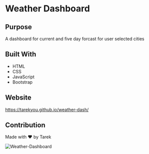 # Weather Dashboard

## Purpose
A dashboard for current and five day forcast for user selected cities 

## Built With
* HTML
* CSS
* JavaScript
* Bootstrap

## Website
https://tarekyou.github.io/weather-dash/

## Contribution
Made with ❤️ by Tarek

![Weather-Dashboard](https://user-images.githubusercontent.com/89763835/138213163-c7a06756-1179-4290-93be-5021dfa71c5b.png)
